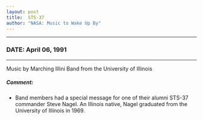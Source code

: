```yaml
---
layout: post
title:  STS-37
author: "NASA: Music to Wake Up By"
---
```


----
### DATE: April 06, 1991
----
Music by Marching Illini Band from the University of Illinois

##### Comment:
* Band members had a special message for one of their alumni STS-37 commander Steve Nagel. An Illinois native, Nagel graduated from the University of Illinois in 1969.

